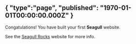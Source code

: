 {
  "type":"page",
  "published": "1970-01-01T00:00:00.000Z"
}
---
Congatulations! You have built your first **Seagull** website.

See the [Seagull Rocks](https://seagull.rocks) website for more info.
